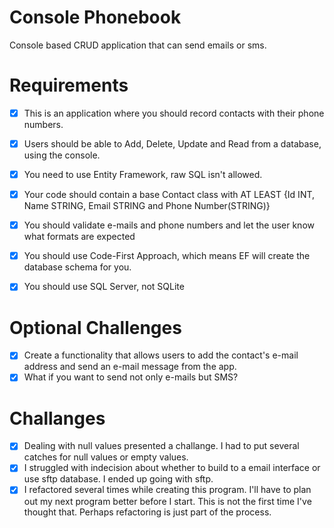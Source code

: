 # Console Phonebook
Console based CRUD application that can send emails or sms.
# Requirements
 - [x] This is an application where you should record contacts with their phone numbers.
 - [x] Users should be able to Add, Delete, Update and Read from a database, using the console.
 - [x] You need to use Entity Framework, raw SQL isn't allowed.
 - [x] Your code should contain a base Contact class with AT LEAST {Id INT, Name STRING, Email STRING and Phone Number(STRING)}
 - [x] You should validate e-mails and phone numbers and let the user know what formats are expected
 - [x] You should use Code-First Approach, which means EF will create the database schema for you.
 - [x] You should use SQL Server, not SQLite


# Optional Challenges
  - [x] Create a functionality that allows users to add the contact's e-mail address and send an e-mail message from the app.
  - [x] What if you want to send not only e-mails but SMS?

# Challanges
  - [x] Dealing with null values presented a challange.  I had to put several catches for null values or empty values.
  - [x] I struggled with indecision about whether to build to a email interface or use sftp database.  I ended up going with sftp.
  - [x] I refactored several times while creating this program.  I'll have to plan out my next program better before I start.  This is not the first time I've thought that.  Perhaps refactoring is just part of the process. 

